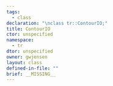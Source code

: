 ```yaml
---
tags:
  - class
declaration: "\nclass tr::ContourIO;"
title: ContourIO
ctor: unspecified
namespace:
  - tr
dtor: unspecified
owner: gwjensen
layout: class
defined-in-file: ""
brief: __MISSING__
---
```

